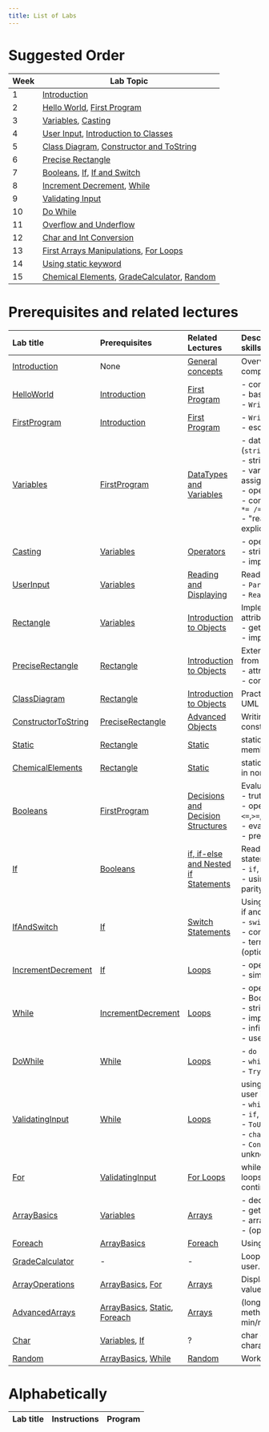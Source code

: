 ```yaml
---
title: List of Labs
---
```


<!--
This directory contains all lab exercises. At build time these labs are compiled into instructions in various document formats with an optional, accompanying source code solution.

Cf. https://csci-1301.github.io/user_guide.html#creating-new-labs on how to add a new lab.
-->

# Suggested Order

|  Week | Lab Topic      | 
|  ---  | ---------------|
|  1    | [Introduction](https://csci-1301.github.io/labs/Introduction/)  | 
|  2    | [Hello World](https://csci-1301.github.io/labs/HelloWorld/), [First Program](https://csci-1301.github.io/labs/FirstProgram/)  | 
|  3    | [Variables](https://csci-1301.github.io/labs/Variables/), [Casting](https://csci-1301.github.io/labs/Casting/)  | 
|  4    | [User Input](https://csci-1301.github.io/labs/UserInput/), [Introduction to Classes](https://csci-1301.github.io/labs/Rectangle/)  | 
|  5    | [Class Diagram](https://csci-1301.github.io/labs/ClassDiagram/), [Constructor and ToString](https://csci-1301.github.io/labs/ConstructorToString/) |  
|  6    | [Precise Rectangle](https://csci-1301.github.io/labs/PreciseRectangle/)  | 
|  7    | [Booleans](https://csci-1301.github.io/labs/Booleans/), [If](https://csci-1301.github.io/labs/If/), [If and Switch](https://csci-1301.github.io/labs/IfAndSwitch/)  |  
|  8    | [Increment Decrement](https://csci-1301.github.io/labs/If/), [While](https://csci-1301.github.io/labs/While/) | 10/05: Quiz #3 |
|  9    | [Validating Input](https://csci-1301.github.io/labs/ValidatingInput/)  | 
|  10   | [Do While](https://csci-1301.github.io/labs/DoWhile/)   | 
|  11   | [Overflow and Underflow](https://csci-1301.github.io/labs/OverflowAndUnderflow/)  | 
|  12   | [Char and Int Conversion](https://csci-1301.github.io/labs/Char/)    | 
|  13   | [First Arrays Manipulations](https://csci-1301.github.io/labs/ArrayBasics/), [For Loops](https://csci-1301.github.io/labs/For/)  | 
|  14   | [Using static keyword](https://csci-1301.github.io/labs/Static/)  | 
|  15   | [Chemical Elements](https://csci-1301.github.io/labs/ChemicalElements/), [GradeCalculator](https://csci-1301.github.io/labs/GradeCalculator/), [Random](https://csci-1301.github.io/labs/Random/)

# Prerequisites and related lectures

<!-- Add a short description of what each lab contains. Also list prerequisite labs and add a link to related lecture notes. -->

| Lab title | Prerequisites | Related Lectures |  Description / Topics / Required skills |
| :--- | :--- | :--- | :--- |
| [Introduction](/labs/Introduction) | None | [General concepts](/lectures/010_general_concepts) | Overview of course resources, complete survey, install IDE
| [HelloWorld](/labs/HelloWorld) | [Introduction](/labs/Introduction) | [First Program](/lectures/020_first_program) | - compilation, execution<br/>- basic C# syntax<br/>- `Write`, `WriteLine` |
| [FirstProgram](/labs/FirstProgram) | [Introduction](/labs/Introduction) | [First Program](/lectures/020_first_program) | - `Write`, `WriteLine`<br/>- escape sequences |
| [Variables](/labs/Variables) | [FirstProgram](/labs/FirstProgram) | [DataTypes and Variables](/lectures/030_datatypes_and_variables) | - datatypes (`string`,`int`,`float`,`double`,`decimal`)<br/>- string interpolation</br>- variable declaration, assignment<br/>- operators: `+ - * / %`<br/>- compound assignment: `+= -= *= /= %=`<br/>- "read-only" example with explicit cast |
| [Casting](/labs/Casting) | [Variables](/labs/Variables) | [Operators](/lectures/040_operators) | - operators: `+ - * / %`<br/>- string interpolation<br/>- implicit and explicit cast |
| [UserInput](/labs/UserInput) | [Variables](/labs/Variables) | [Reading and Displaying](/lectures/050_reading_and_displaying) | Reading input from user<br/>- `Parse` method<br/>- `ReadLine()` |
| [Rectangle](/labs/Rectangle) | [Variables](/labs/Variables)  | [Introduction to Objects](/lectures/060_object_oriented_intro) | Implementing a class with attributes and methods<br/>- getters, setters<br/>- implementing other methods |
| [PreciseRectangle](/labs/PreciseRectangle) | [Rectangle](/labs/Rectangle) | [Introduction to Objects](/lectures/060_object_oriented_intro) | Extending a class, writing a class from scratch<br/>- attributes, methods<br/>- constants |
| [ClassDiagram](/labs/ClassDiagram) | [Rectangle](/labs/Rectangle)  |[Introduction to Objects](/lectures/060_object_oriented_intro) | Practice reading and creating a UML class diagrams |
| [ConstructorToString](/labs/ConstructorToString) | [PreciseRectangle](/labs/PreciseRectangle) | [Advanced Objects](/lectures/070_object_oriented_contd) | Writing a class with custom constructors and `ToString()` |
| [Static](/labs/Static) | [Rectangle](/labs/Rectangle) | [Static](/lectures/170_static_elements) | static classes, static class members |
| [ChemicalElements](/labs/ChemicalElements) | [Rectangle](/labs/Rectangle) | [Static](/lectures/170_static_elements) | static methods and method calls in non-static class |
| [Booleans](/labs/Booleans) | [FirstProgram](/labs/FirstProgram) | [Decisions and Decision Structures](/lectures/080_decisions_booleans_and_comparisons) | Evaluating Boolean expressions<br/>- truth tables<br/>- operators: `==`,`!=`,`<`,`>`,`<=`,`>=`,`&&`,`\|\|`,`!` <br/>- evaluation of expressions<br/>- precedence |
| [If](/labs/If) | [Booleans](/labs/Booleans) | [if, if-else and Nested if Statements](/lectures/090_if) | Reading and writing if statements <br/>- `if`, `if-else`, `if-else-if`<br/>- using `%` operator to determine parity |
| [IfAndSwitch](/labs/IfAndSwitch) | [If](/labs/If) | [Switch Statements](/lectures/100_switch) | Using switch, choosing between if and switch<br/>- `switch` syntax<br/>- convert: `if` ⬄ `switch`<br/>- ternary conditional operator (optional) |
| [IncrementDecrement](/labs/IncrementDecrement) | [If](/labs/If) | [Loops](/lectures/110_while_loops_and_vocabulary) | - operators: `++`, `--`<br/>- simple `while` loop |
| [While](/labs/While) | [IncrementDecrement](/labs/IncrementDecrement) | [Loops](/lectures/110_while_loops_and_vocabulary) | - operators: `++`, `--`<br/>- Boolean expressions<br/>- string interpolation<br/>- implementing `while` loops<br/>- infinite loops<br>- user I/O, `Parse` |
| [DoWhile](/labs/DoWhile) | [While](/labs/While) | [Loops](/lectures/110_while_loops_and_vocabulary) | - `do while` loops<br/>- `while` loops<br/>- `TryParse`, user I/O |
| [ValidatingInput](/labs/ValidatingInput) | [While](/labs/While) | [Loops](/lectures/110_while_loops_and_vocabulary) | using TryParse and validating user input<br/>- `while` loop and `TryParse`<br/>- `if`, `switch`<br/>- `ToUpper()`, `ToLower()`<br/>- `char` type<br/>- `Console.ReadKey()`: assumed unknown, introduced in the lab |
| [For](/labs/For) | [ValidatingInput](/labs/ValidatingInput) | [For Loops](/lectures/150_for_loops) | while loops ⬄ for loops; using for loops (incl. validation); for with continue, break |
| [ArrayBasics](/labs/ArrayBasics) | [Variables](/labs/Variables) | [Arrays](/lectures/140_arrays) | - declaring and initializing arrays<br/>- get and set array values<br/>- array `Length` property<br/>- (optional) loop over an array  |
| [Foreach](/labs/Foreach) | [ArrayBasics](/labs/ArrayBasics) | [Foreach](/lectures/160_foreach) | Using foreach loop |
| [GradeCalculator](/labs/GradeCalculator) | - | - | Looping and collecting data from user.
| [ArrayOperations](/labs/ArrayOperations) | [ArrayBasics](/labs/ArrayBasics), [For](/labs/For) | [Arrays](/lectures/140_arrays) | Displaying, counting, and finding values; nested loops and arrays |
| [AdvancedArrays](/labs/AdvancedArrays) | [ArrayBasics](/labs/ArrayBasics), [Static](/labs/Static), [Foreach](/labs/Foreach) | [Arrays](/lectures/140_arrays) | (long!) Implementing array methods to find first/last index, min/max, etc. |
| [Char](/labs/Char) | [Variables](/labs/Variables), [If](/labs/If) | ? | char ⬄ int; comparing characters, string comparison |
| [Random](/labs/Random) | [ArrayBasics](/labs/ArrayBasics), [While](/labs/While) | [Random](/lectures/180_random) | Working with Random class |

# Alphabetically

<!-- the remainder of this document will be generated dynamically. Do not edit below this line! -->

| Lab title | Instructions | Program |
| :-- | --- | --- |
